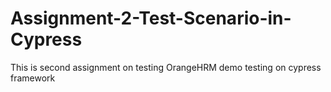 # Assignment-2-Test-Scenario-in-Cypress
This is second assignment on testing OrangeHRM demo testing on cypress framework 
